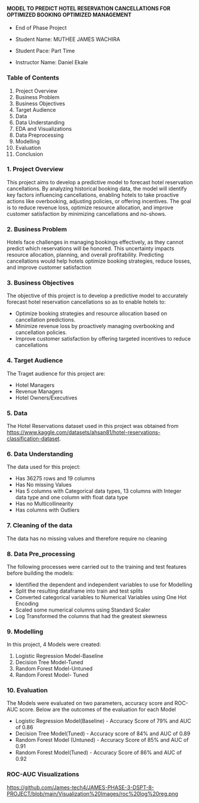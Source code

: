 #### MODEL TO PREDICT HOTEL RESERVATION CANCELLATIONS FOR OPTIMIZED BOOKING OPTIMIZED MANAGEMENT

* End of Phase Project
  
* Student Name: MUTHEE JAMES WACHIRA
  
* Student Pace: Part Time
  
* Instructor Name: Daniel Ekale


### Table of Contents
1. Project Overview
2. Business Problem
3. Business Objectives
4. Target Audience
5. Data
6. Data Understanding
7. EDA and Visualizations
8. Data Preprocessing
9. Modelling
10. Evaluation
11. Conclusion

### 1. Project Overview
This project aims to develop a predictive model to forecast hotel reservation cancellations. By analyzing historical booking data, the model will identify key factors influencing cancellations, enabling hotels to take proactive actions like overbooking, adjusting policies, or offering incentives. The goal is to reduce revenue loss, optimize resource allocation, and improve customer satisfaction by minimizing cancellations and no-shows.

### 2. Business Problem
Hotels face challenges in managing bookings effectively, as they cannot predict which reservations will be honored. This uncertainty impacts resource allocation, planning, and overall profitability. Predicting cancellations would help hotels optimize booking strategies, reduce losses, and improve customer satisfaction


### 3. Business Objectives
The objective of this project is to develop a predictive model to accurately forecast hotel reservation cancellations so as to enable hotels to:
* Optimize booking strategies and resource allocation based on cancellation predictions. 
* Minimize revenue loss by proactively managing overbooking and cancellation policies.
* Improve customer satisfaction by offering targeted incentives to reduce cancellations

### 4. Target Audience
The Traget audience for this project are:
* Hotel Managers
* Revenue Managers
* Hotel Owners/Executives
  
  
### 5. Data
The Hotel Reservations dataset used in this project was obtained from https://www.kaggle.com/datasets/ahsan81/hotel-reservations-classification-dataset.

### 6. Data Understanding
The data used for this project:
* Has 36275 rows and 19 columns
* Has No missing Values
* Has 5 columns with Categorical data types, 13 columns with Integer data type and one column with float data type
* Has no Multicollinearity
* Has columns with Outliers


### 7. Cleaning of the data 
The data has no missing values and therefore require no cleaning

### 8. Data Pre_processing
The following processes were carried out to the training and test features before building the models:
* Identified the dependent and independent variables to use for Modelling
* Split the resulting dataframe into train and test splits
* Converted categorical variables to Numerical Variables using One Hot Encoding
* Scaled some numerical columns using Standard Scaler
* Log Transformed the columns that had the greatest skewness

### 9. Modelling
In this project, 4 Models were created:
1. Logistic Regression Model-Baseline
2. Decision Tree Model-Tuned
3. Random Forest Model-Untuned
4. Random Forest Model- Tuned

### 10. Evaluation
The Models were evaluated on two parameters, accuracy score and ROC-AUC score. Below are the outcomes of the evaluation for each Model
* Logistic Regression Model(Baseline) - Accuracy Score of 79% and AUC of 0.86
* Decision Tree Model(Tuned) - Accuracy score of 84% and AUC of 0.89
* Random Forest Model (Untuned) - Accuracy Score of 85% and AUC of 0.91
* Random Forest Model(Tuned) - Accuracy Score of 86% and  AUC of 0.92

### ROC-AUC Visualizations 
https://github.com/James-tech4/JAMES-PHASE-3-DSPT-8-PROJECT/blob/main/Visualization%20Images/roc%20log%20reg.png


